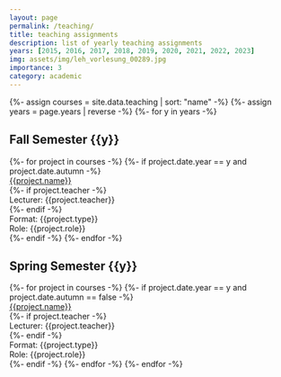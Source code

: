 ```yaml
---
layout: page
permalink: /teaching/
title: teaching assignments
description: list of yearly teaching assignments
years: [2015, 2016, 2017, 2018, 2019, 2020, 2021, 2022, 2023]
img: assets/img/leh_vorlesung_00289.jpg
importance: 3
category: academic
---
```


<div class="teaching">
        {%- assign courses = site.data.teaching | sort: "name" -%}
        {%- assign years = page.years | reverse -%}
        {%- for y in years -%}
            <h2 class="year">Fall Semester {{y}}</h2> 
            {%- for project in courses -%}        
                {%- if project.date.year == y and project.date.autumn -%}
                    <div class="project">
                        <div class="row">
                            <!-- <div class="col-sm-4">
                                <div class="title">{{project.type}}</div>
                            </div> -->
                            <div class="col-sm-12">
                                    <a href="{{project.link}}">
                                        <div class="title">{{project.name}}</div>
                                    </a>
                                    {%- if project.teacher -%}
                                        <div>
                                            Lecturer: {{project.teacher}}
                                        </div>
                                    {%- endif -%}
                                    <div>
                                    Format: {{project.type}}
                                    </div>
                                    <div>Role:&nbsp;{{project.role}}</div>
                            </div>
                        </div>
                    </div>
                {%- endif -%}
            {%- endfor -%}
            <h2 class="year">Spring Semester {{y}}</h2> 
            {%- for project in courses -%}        
                {%- if project.date.year == y and project.date.autumn == false -%}
                    <div class="project">
                        <div class="row">
                            <!-- <div class="col-sm-4">
                                <div class="title">{{project.type}}</div>
                            </div> -->
                            <div class="col-sm-12">
                                    <a href="{{project.link}}">
                                        <div class="title">{{project.name}}</div>
                                    </a>
                                    {%- if project.teacher -%}
                                        <div>
                                            Lecturer: {{project.teacher}}
                                        </div>
                                    {%- endif -%}
                                    <div>
                                    Format: {{project.type}}
                                    </div>
                                    <div>Role:&nbsp;{{project.role}}</div>
                            </div>
                        </div>
                    </div>
                {%- endif -%}
            {%- endfor -%}
        {%- endfor -%}

</div>
